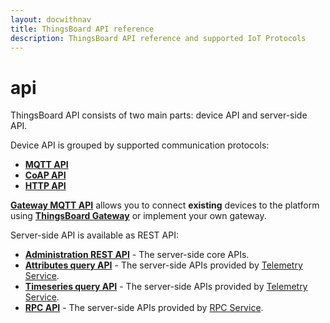 ```yaml
---
layout: docwithnav
title: ThingsBoard API reference
description: ThingsBoard API reference and supported IoT Protocols
---
```


# api

ThingsBoard API consists of two main parts: device API and server-side API.

Device API is grouped by supported communication protocols:

* [**MQTT API**](https://github.com/caoyingde/thingsboard.github.io/tree/9437083b88083a9b2563248432cbbe460867fbaf/docs/reference/mqtt-api/README.md)
* [**CoAP API**](https://github.com/caoyingde/thingsboard.github.io/tree/9437083b88083a9b2563248432cbbe460867fbaf/docs/reference/coap-api/README.md)
* [**HTTP API**](https://github.com/caoyingde/thingsboard.github.io/tree/9437083b88083a9b2563248432cbbe460867fbaf/docs/reference/http-api/README.md)

[**Gateway MQTT API**](https://github.com/caoyingde/thingsboard.github.io/tree/9437083b88083a9b2563248432cbbe460867fbaf/docs/reference/gateway-mqtt-api/README.md) allows you to connect **existing** devices to the platform using [**ThingsBoard Gateway**](https://github.com/caoyingde/thingsboard.github.io/tree/9437083b88083a9b2563248432cbbe460867fbaf/docs/iot-gateway/what-is-iot-gateway/README.md) or implement your own gateway.

Server-side API is available as REST API:

* [**Administration REST API**](https://github.com/caoyingde/thingsboard.github.io/tree/9437083b88083a9b2563248432cbbe460867fbaf/docs/reference/rest-api/README.md) - The server-side core APIs.
* [**Attributes query API**](https://github.com/caoyingde/thingsboard.github.io/tree/9437083b88083a9b2563248432cbbe460867fbaf/docs/user-guide/attributes/README.md#data-query-api) - The server-side APIs provided by [Telemetry Service](https://github.com/caoyingde/thingsboard.github.io/tree/9437083b88083a9b2563248432cbbe460867fbaf/docs/user-guide/attributes/README.md).
* [**Timeseries query API**](https://github.com/caoyingde/thingsboard.github.io/tree/9437083b88083a9b2563248432cbbe460867fbaf/docs/user-guide/telemetry/README.md#data-query-api) - The server-side APIs provided by [Telemetry Service](https://github.com/caoyingde/thingsboard.github.io/tree/9437083b88083a9b2563248432cbbe460867fbaf/docs/user-guide/telemetry/README.md).
* [**RPC API**](https://github.com/caoyingde/thingsboard.github.io/tree/9437083b88083a9b2563248432cbbe460867fbaf/docs/user-guide/rpc/README.md#server-side-rpc-api) - The server-side APIs provided by [RPC Service](https://github.com/caoyingde/thingsboard.github.io/tree/9437083b88083a9b2563248432cbbe460867fbaf/docs/user-guide/rpc/README.md).

